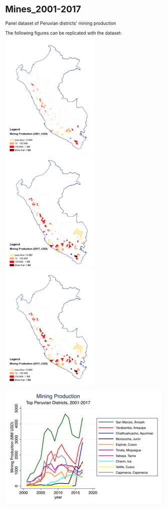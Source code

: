 # Mines_2001-2017

Panel dataset of Peruvian districts' mining production

The following figures can be replicated with the dataset:

<p float="left">
  <img src="images/Mining_Dists_2001.png" width="280" />
  <img src="images/Mining_Dists_2017.png" width="280" /> 
  <img src="images/Mining_Dists_2017.png" width="280" /> 
</p>

![](images/dists_lines.png)
